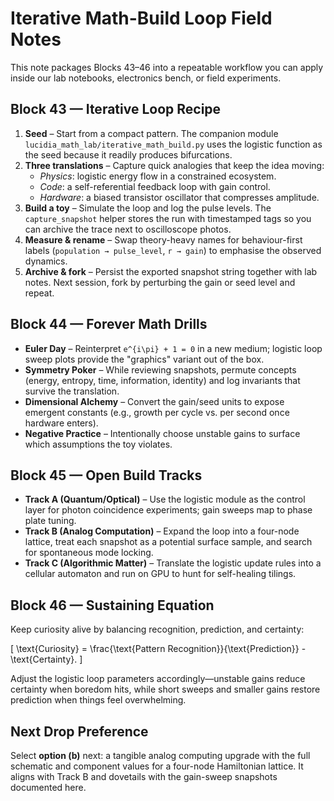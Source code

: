 # Iterative Math-Build Loop Field Notes

This note packages Blocks 43–46 into a repeatable workflow you can apply inside
our lab notebooks, electronics bench, or field experiments.

## Block 43 — Iterative Loop Recipe

1. **Seed** – Start from a compact pattern.  The companion module
   `lucidia_math_lab/iterative_math_build.py` uses the logistic function as the
   seed because it readily produces bifurcations.
2. **Three translations** – Capture quick analogies that keep the idea moving:
   - *Physics*: logistic energy flow in a constrained ecosystem.
   - *Code*: a self-referential feedback loop with gain control.
   - *Hardware*: a biased transistor oscillator that compresses amplitude.
3. **Build a toy** – Simulate the loop and log the pulse levels.  The
   `capture_snapshot` helper stores the run with timestamped tags so you can
   archive the trace next to oscilloscope photos.
4. **Measure & rename** – Swap theory-heavy names for behaviour-first labels
   (`population → pulse_level`, `r → gain`) to emphasise the observed dynamics.
5. **Archive & fork** – Persist the exported snapshot string together with lab
   notes.  Next session, fork by perturbing the gain or seed level and repeat.

## Block 44 — Forever Math Drills

- **Euler Day** – Reinterpret `e^{i\pi} + 1 = 0` in a new medium; logistic loop
  sweep plots provide the "graphics" variant out of the box.
- **Symmetry Poker** – While reviewing snapshots, permute concepts (energy,
  entropy, time, information, identity) and log invariants that survive the
  translation.
- **Dimensional Alchemy** – Convert the gain/seed units to expose emergent
  constants (e.g., growth per cycle vs. per second once hardware enters).
- **Negative Practice** – Intentionally choose unstable gains to surface which
  assumptions the toy violates.

## Block 45 — Open Build Tracks

- **Track A (Quantum/Optical)** – Use the logistic module as the control layer
  for photon coincidence experiments; gain sweeps map to phase plate tuning.
- **Track B (Analog Computation)** – Expand the loop into a four-node lattice,
  treat each snapshot as a potential surface sample, and search for spontaneous
  mode locking.
- **Track C (Algorithmic Matter)** – Translate the logistic update rules into a
  cellular automaton and run on GPU to hunt for self-healing tilings.

## Block 46 — Sustaining Equation

Keep curiosity alive by balancing recognition, prediction, and certainty:

\[
\text{Curiosity} = \frac{\text{Pattern Recognition}}{\text{Prediction}} - \text{Certainty}.
\]

Adjust the logistic loop parameters accordingly—unstable gains reduce certainty
when boredom hits, while short sweeps and smaller gains restore prediction when
things feel overwhelming.

## Next Drop Preference

Select **option (b)** next: a tangible analog computing upgrade with the full
schematic and component values for a four-node Hamiltonian lattice.  It aligns
with Track B and dovetails with the gain-sweep snapshots documented here.

